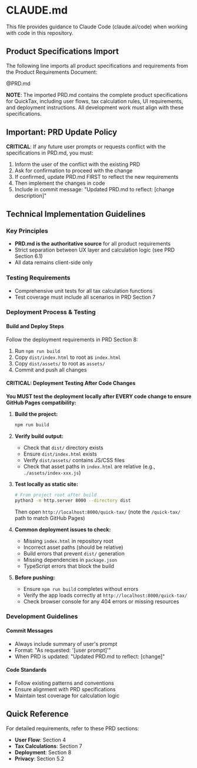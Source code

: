 # CLAUDE.md

This file provides guidance to Claude Code (claude.ai/code) when working with code in this repository.

## Product Specifications Import

The following line imports all product specifications and requirements from the Product Requirements Document:

@PRD.md

**NOTE**: The imported PRD.md contains the complete product specifications for QuickTax, including user flows, tax calculation rules, UI requirements, and deployment instructions. All development work must align with these specifications.

## Important: PRD Update Policy

**CRITICAL**: If any future user prompts or requests conflict with the specifications in PRD.md, you must:
1. Inform the user of the conflict with the existing PRD
2. Ask for confirmation to proceed with the change
3. If confirmed, update PRD.md FIRST to reflect the new requirements
4. Then implement the changes in code
5. Include in commit message: "Updated PRD.md to reflect: [change description]"

## Technical Implementation Guidelines

### Key Principles
- **PRD.md is the authoritative source** for all product requirements
- Strict separation between UX layer and calculation logic (see PRD Section 6.1)
- All data remains client-side only

### Testing Requirements
- Comprehensive unit tests for all tax calculation functions
- Test coverage must include all scenarios in PRD Section 7

### Deployment Process & Testing

#### Build and Deploy Steps
Follow the deployment requirements in PRD Section 8:
1. Run `npm run build`
2. Copy `dist/index.html` to root as `index.html`
3. Copy `dist/assets/` to root as `assets/`
4. Commit and push all changes

#### CRITICAL: Deployment Testing After Code Changes
**You MUST test the deployment locally after EVERY code change to ensure GitHub Pages compatibility:**

1. **Build the project:**
   ```bash
   npm run build
   ```
   
2. **Verify build output:**
   - Check that `dist/` directory exists
   - Ensure `dist/index.html` exists
   - Verify `dist/assets/` contains JS/CSS files
   - Check that asset paths in `index.html` are relative (e.g., `./assets/index-xxx.js`)

3. **Test locally as static site:**
   ```bash
   # From project root after build
   python3 -m http.server 8000 --directory dist
   ```
   Then open `http://localhost:8000/quick-tax/` (note the `/quick-tax/` path to match GitHub Pages)

4. **Common deployment issues to check:**
   - Missing `index.html` in repository root
   - Incorrect asset paths (should be relative)
   - Build errors that prevent `dist/` generation
   - Missing dependencies in `package.json`
   - TypeScript errors that block the build

5. **Before pushing:**
   - Ensure `npm run build` completes without errors
   - Verify the app loads correctly at `http://localhost:8000/quick-tax/`
   - Check browser console for any 404 errors or missing resources

### Development Guidelines

#### Commit Messages
- Always include summary of user's prompt
- Format: "As requested: '[user prompt]'"
- When PRD is updated: "Updated PRD.md to reflect: [change]"

#### Code Standards
- Follow existing patterns and conventions
- Ensure alignment with PRD specifications
- Maintain test coverage for calculation logic

## Quick Reference

For detailed requirements, refer to these PRD sections:
- **User Flow**: Section 4
- **Tax Calculations**: Section 7
- **Deployment**: Section 8
- **Privacy**: Section 5.2